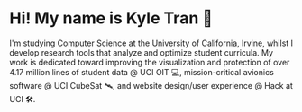 # Hi! My name is Kyle Tran 🎐

I'm studying Computer Science at the University of California, Irvine, whilst I develop research tools that analyze and optimize student curricula. My work is dedicated toward improving the visualization and protection of over 4.17 million lines of student data @ UCI OIT 💻, mission-critical avionics software @ UCI CubeSat 🛰️, and website design/user experience @ Hack at UCI 🛠️.
